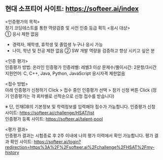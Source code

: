 현대 소프티어 사이트: https://softeer.ai/index
----------------------------------------


<인증평가의 목적>                             
정기 코딩테스트를 통한 역량검증 및 사전 인증 등급 획득
<응시 대상>                                           
① 응시 제한 없음
- 경력자, 재학생, 휴학생 및 졸업생 누구나 응시 가능
- 나이, 학년 및 전공 제한 없음
② SW 개발 역량을 검증하고 향상 시키고 싶은 분

<인증 평가>                                    
인증평가 방법:	온라인 인증평가
인증레벨: 레벨3 이상
문제수/풀이시간: 2문항/3시간
지원언어: C, C++, Java, Python, JavaScript
응시자격	제한없음

<접수 방법>                                  
아래 인증평가 신청하기 Click > 접수 중인 인증평가 선택 > 참가 신청 버튼 Click
(정기 인증평가는 각 회차별로 선착순으로 신청 접수를 받습니다)

※ 단, 인재DB의 기본정보 및 학력정보를 입력해야 접수가 가능합니다.
인증평가 신청 사이트: https://softeer.ai/challenge/HSAT/list                                                
인증평가 등록 사이트: https://softeer.ai/talent-pool

<평가 결과>                               
인증평가 결과는 시험종료 후 2주 이내에 나의 평가 이력에서 확인 가능합니다.
평가 결과 확인 사이트: https://softeer.ai/login?redirection=https%3A%2F%2Fsofteer.ai%2Fchallenge%2FHSAT%2Fmy-history
